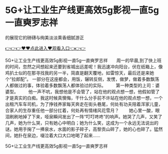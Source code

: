 # 5G+让工业生产线更高效5g影视一直5g一直奭罗志祥
的展现它的磅礴与绚美淡淡熏香细腻游正

<a href="https://github.com/getmal/fdwwt/issues/2">👉👉👉♥♥点此进入♥观看入口👈👉👉</a>

5G+让工业生产线更高效5g影视一直5g一直奭罗志祥　　周一的早晨,到了快上班的时间，忽然之间想起来还要到省城出远差呢！我迅速冲向阳台，伏在纸箱上，像鸡扒土似的在那寻找我的另一半，简直是翻天覆地，如雷惊天，最后还是来她个“拉郎配”。
一部分在这座都会，用饭，辗转反侧，发愣，做梦，做着多数飘荡人都做过的事，体验着多数飘荡人都体验过的实际。
　　第一种类型的上司：婆婆型。
　　他一声不吭，我想他是不会管了，站在他的观点想一想，他假如管了才是真实的白痴。我这时候真懊悔，干什么分手前不许站在他的观点想一想，一个出租汽车车司机，为了挣钱养家每天奔走在街头巷尾，何处有功夫陪着浑家儿童，合家人的生存重任他一部分扛着，何处再有情绪风花雪月？
　　她心里一酸，眼泪刷刷地掉了下来，哑泉瞬间发出了一阵“叮叮咚咚”的响声。她哭了几声，又笑了几声，她为什么哭，只有她心中明白；她为什么笑，这成为一个永远无法说出的谜。她用手掬了一捧泉水，水面的影子碎子，高黎贡山碎了，她的心也碎了。猛然间，她扑在泉边，啜泣着大口大口地喝了起来……

5G+让工业生产线更高效5g影视一直5g一直奭罗志祥
